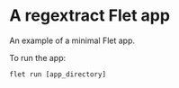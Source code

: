 # A regextract Flet app

An example of a minimal Flet app.

To run the app:

```
flet run [app_directory]
```